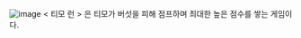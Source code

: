 
![image](https://github.com/user-attachments/assets/270c5986-08c1-4f3f-be38-3251b9237bb9">)
< 티모 런 >
은 티모가 버섯을 피해 점프하며 최대한 높은 점수를 쌓는 게임이다.
